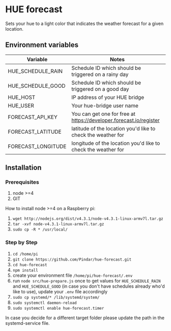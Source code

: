 # HUE forecast

Sets your hue to a light color that indicates the weather forecast for a given location.

## Environment variables

| Variable           | Notes                                                              |
|--------------------|--------------------------------------------------------------------|
| HUE_SCHEDULE_RAIN  | Schedule ID which should be triggered on a rainy day               |
| HUE_SCHEDULE_GOOD  | Schedule ID which should be triggered on a good day                |
| HUE_HOST           | IP address of your HUE bridge                                      |
| HUE_USER           | Your hue-bridge user name                                          |
| FORECAST_API_KEY   | You can get one for free at https://developer.forecast.io/register |
| FORECAST_LATITUDE  | latitude of the location you'd like to check the weather for       |
| FORECAST_LONGITUDE | longitude of the location you'd like to check the weather for      |


## Installation

### Prerequisites

1. node >=4
1. GIT

How to install node >=4 on a Raspberry pi:

1. `wget http://nodejs.org/dist/v4.3.1/node-v4.3.1-linux-armv7l.tar.gz`
1. `tar -xvf node-v4.3.1-linux-armv7l.tar.gz`
1. `sudo cp -R * /usr/local/`

### Step by Step

1. `cd /home/pi`
1. `git clone https://github.com/Pindar/hue-forecast.git`
1. `cd hue-forecast`
1. `npm install`
1. create your environment file `/home/pi/hue-forecast/.env`
1. run `node src/hue-prepare.js` once to get values for `HUE_SCHEDULE_RAIN` and `HUE_SCHEDULE_GOOD` (in case you don't have schedules already who'd like to use), update your `.env` file accordingly
1. `sudo cp systemd/* /lib/systemd/system/`
1. `sudo systemctl daemon-reload`
1. `sudo systemctl enable hue-forecast.timer`

In case you decide for a different target folder please update the path in the systemd-service file.
